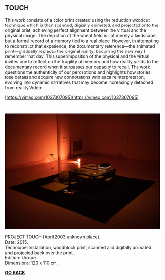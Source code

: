 ## TOUCH

This work consists of a color print created using the reduction woodcut technique which is then scanned, digitally animated, and projected onto the original print, achieving perfect alignment between the virtual and the physical image. The depiction of the wheat field is not merely a landscape, but a formal record of a memory tied to a real place. However, in attempting to reconstruct that experience, the documentary reference—the animated print—gradually replaces the original reality, becoming the new way I remember that day. This superimposition of the physical and the virtual invites one to reflect on the fragility of memory and how reality yields to the documentary record when it surpasses our capacity to recall. The work questions the authenticity of our perceptions and highlights how stories lose details and acquire new connotations with each reinterpretation, evolving into dynamic narratives that may become increasingly detached from reality.Video: 

[https://vimeo.com/1037307095](https://vimeo.com/1037307095)

<br>

![AUTOMATON](ASSETS/AUTOMATONINSTALL.jpg)

PROJECT TOUCH (April 2003 unknown place).  
Date: 2015.  
Technique: Installation, woodblock print, scanned and digitally animated and projected back over the print.  
Edition: Unique.  
Dimensions: 120 x 110 cm.  

<b>
<b>

[GO BACK](https://aaronrmoreno.github.io/PHOTON)

